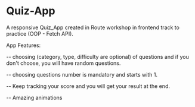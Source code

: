# Quiz-App
A responsive Quiz_App created in Route workshop in frontend track to practice (OOP - Fetch API).

App Features:

-- choosing (category, type, difficulty are optional) of questions and if you don't choose, you will have random questions.

-- choosing questions number is mandatory and starts with 1.

-- Keep tracking your score and you will get your result at the end.

-- Amazing animations 
